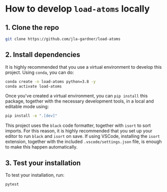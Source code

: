 # How to develop `load-atoms` locally

## 1. Clone the repo

```bash
git clone https://github.com/jla-gardner/load-atoms
```

## 2. Install dependencies

It is highly recommended that you use a virtual environment to develop this project.
Using `conda`, you can do:

```bash
conda create -n load-atoms python=3.8 -y
conda activate load-atoms
```

Once you've created a virtual environment, you can `pip install` this package, together with the necessary development tools, in a local and editable mode using:

```bash
pip install -e ".[dev]"
```

This project uses the `black` code formatter, together with `isort` to sort imports.
For this reason, it is highly recommended that you set up your editor to run `black` and `isort` on save. If using VSCode, installing the `isort` extension, together with the included `.vscode/settings.json` file, is enough to make this happen automatically.

## 3. Test your installation

To test your installation, run:

```bash
pytest
```
